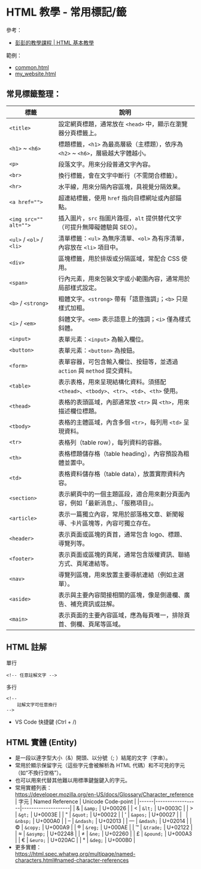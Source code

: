 # HTML 教學 - 常用標記/籤
參考：
* [彭彭的教學課程 | HTML 基本教學](https://docs.google.com/presentation/d/15CepcqdWgCw783suEgiiUC7z7LLJr_-ZERtBDkm1cto/edit?usp=sharing)

範例：
* [common.html](../example/no_semantic.html)
* [my_website.html](../example/my_website.html)

## 常見標籤整理：
| 標籤                        | 說明                                                    |
| ------------------------- | ----------------------------------------------------- |
| `<title>`                 | 設定網頁標題，通常放在 `<head>` 中，顯示在瀏覽器分頁標籤上。                   |
| `<h1>` \~ `<h6>`          | 標題標籤，`<h1>` 為最高層級（主標題），依序為 `<h2>` \~ `<h6>`，層級越大字體越小。 |
| `<p>`                     | 段落文字。用來分段普通文字內容。                                      |
| `<br>`                    | 換行標籤，會在文字中斷行（不需閉合標籤）。                                 |
| `<hr>`                    | 水平線，用來分隔內容區塊，具視覺分隔效果。                                 |
| `<a href="">`             | 超連結標籤，使用 `href` 指向目標網址或內部錨點。                          |
| `<img src="" alt="">`     | 插入圖片，`src` 指圖片路徑，`alt` 提供替代文字（可提升無障礙體驗與 SEO）。         |
| `<ul>` / `<ol>` / `<li>`  | 清單標籤：`<ul>` 為無序清單、`<ol>` 為有序清單，內容放在 `<li>` 項目中。       |
| `<div>`                   | 區塊標籤，用於排版或分隔區域，常配合 CSS 使用。                            |
| `<span>`                  | 行內元素，用來包裝文字或小範圍內容，通常用於局部樣式設定。                         |
| `<b>` / `<strong>`        | 粗體文字。`<strong>` 帶有「語意強調」；`<b>` 只是樣式加粗。                |
| `<i>` / `<em>`            | 斜體文字。`<em>` 表示語意上的強調；`<i>` 僅為樣式斜體。                    |
| `<input>`                 | 表單元素：`<input>` 為輸入欄位。                  |
| `<button>`                | 表單元素：`<button>` 為按鈕。                  |
| `<form>`                  | 表單容器，可包含輸入欄位、按鈕等，並透過 `action` 與 `method` 提交資料。        |
| `<table>`	                | 表示表格，用來呈現結構化資料。須搭配 `<thead>`、`<tbody>`、`<tr>`、`<td>`、`<th>` 使用。   |
| `<thead>`	                  | 表格的表頭區域，內部通常放 `<tr>` 與 `<th>`，用來描述欄位標題。 |
| `<tbody>`	                  | 表格的主體區域，內含多個 `<tr>`，每列用 `<td>` 呈現資料。 |
| `<tr>`	                  | 表格列（table row），每列資料的容器。 |
| `<th>`	                  | 表格標題儲存格（table heading），內容預設為粗體並置中。    |
| `<td>`	                  | 表格資料儲存格（table data），放置實際資料內容。           |
| `<section>` | 表示網頁中的一個主題區段，適合用來劃分頁面內容，例如「最新消息」、「服務項目」。 |
| `<article>` | 表示一篇獨立內容，常用於部落格文章、新聞報導、卡片區塊等，內容可獨立存在。    |
| `<header>` | 表示頁面或區塊的頁首，通常包含 logo、標題、導覽列等。     |
| `<footer>` | 表示頁面或區塊的頁尾，通常包含版權資訊、聯絡方式、頁尾連結等。   |
| `<nav>`    | 導覽列區塊，用來放置主要導航連結（例如主選單）。          |
| `<aside>`    | 表示與主要內容間接相關的區塊，像是側邊欄、廣告、補充資訊或註解。          |
| `<main>`   | 表示頁面的主要內容區域，應為每頁唯一，排除頁首、側欄、頁尾等區域。 |

## HTML 註解
單行
```
<!-- 任意註解文字 -->
```
多行
```
<!-- 
    註解文字可任意換行
-->
```
* VS Code 快捷鍵 (Ctrl + /)

## HTML 實體 (Entity)
* 是一段以連字型大小（&）開頭、以分號（; ）結尾的文字（字串）。 
* 常用於顯示保留字元（這些字元會被解析為 HTML 代碼）和不可見的字元（如“不換行空格”）。 
* 也可以用來代替其他難以用標準鍵盤鍵入的字元。
* 常用實體列表：  
    https://developer.mozilla.org/en-US/docs/Glossary/Character_reference
    | 字元 | Named Reference | Unicode Code-point |
    |------|------------------|--------------------|
    | &    | `&amp;`           | U+00026            |
    | <    | `&lt;`            | U+0003C            |
    | >    | `&gt;`            | U+0003E            |
    | "    | `&quot;`          | U+00022            |
    | '    | `&apos;`          | U+00027            |
    |      | `&nbsp;`          | U+000A0            |
    | –    | `&ndash;`         | U+02013            |
    | —    | `&mdash;`         | U+02014            |
    | ©    | `&copy;`          | U+000A9            |
    | ®    | `&reg;`           | U+000AE            |
    | ™    | `&trade;`         | U+02122            |
    | ≈    | `&asymp;`         | U+02248            |
    | ≠    | `&ne;`            | U+02260            |
    | £    | `&pound;`         | U+000A3            |
    | €    | `&euro;`          | U+020AC            |
    | °    | `&deg;`           | U+000B0            |
* 更多實體：  
    https://html.spec.whatwg.org/multipage/named-characters.html#named-character-references
